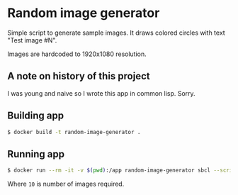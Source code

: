 # Random image generator

Simple script to generate sample images. It draws colored circles with text "Test image #N".

Images are hardcoded to 1920x1080 resolution.

## A note on history of this project
I was young and naive so I wrote this app in common lisp. Sorry.

## Building app
```sh
$ docker build -t random-image-generator .
```

## Running app
```sh
$ docker run --rm -it -v $(pwd):/app random-image-generator sbcl --script /app/generate.lisp 10
```

Where `10` is number of images required.
